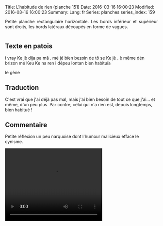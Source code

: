 Title: L'habitude de rien (planche 151)
Date: 2016-03-16 16:00:23
Modified: 2016-03-16 16:00:23
Summary: 
Lang: fr
Series: planches
series_index: 159

<p style="text-align:justify;">Petite planche rectangulaire horizontale. Les bords inférieur et supérieur sont droits, les bords latéraux découpés en forme de vagues.</p>

<figure class="image-block" style="float: center;">
  <img alt="" src="{static}/images/planche_151.png">
  <figcaption style="max-width: 630px"></figcaption>
</figure>

## Texte en patois
i vray Ke jè dija pa mâ . mè jé bïen bezoin de tô se Ke jè . è même dén brizon mé  Keu Ke na ren i dépeu  lontan bien habituïa

le gène

## Traduction
C'est vrai que j'ai déjà pas mal, mais j'ai bien besoin de tout ce que j'ai… et même, d'un peu plus.  Par contre, celui qui n'a rien est, depuis longtemps, bien habitué !

## Commentaire
Petite réflexion un peu narquoise dont l'humour malicieux efface le cynisme.



<video width="320" height="240" controls>
  <source src="https://d1njpgd0ygatdn.cloudfront.net/video_151-2.mp4" type="video/mp4">
</video>
